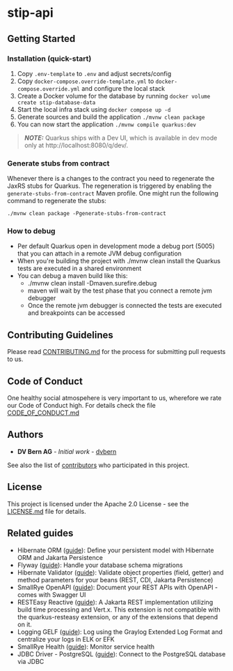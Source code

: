 # stip-api

## Getting Started

### Installation (quick-start)

1. Copy `.env-template` to `.env` and adjust secrets/config
2. Copy `docker-compose.override-template.yml` to `docker-compose.override.yml` and configure the local stack
3. Create a Docker volume for the database by running `docker volume create stip-database-data`
4. Start the local infra stack using `docker compose up -d`
5. Generate sources and build the application `./mvnw clean package`
6. You can now start the application `./mvnw compile quarkus:dev`

> **_NOTE:_**  Quarkus ships with a Dev UI, which is available in dev mode only at http://localhost:8080/q/dev/.

### Generate stubs from contract

Whenever there is a changes to the contract you need to regenerate the JaxRS stubs for Quarkus. The regeneration is
triggered by enabling the `generate-stubs-from-contract` Maven profile. One might run the following command to regenerate the stubs:

```shell
./mvnw clean package -Pgenerate-stubs-from-contract
```

### How to debug

* Per default Quarkus open in development mode a debug port (5005) that you can attach in a remote JVM debug configuration
* When you're building the project with ./mvnw clean install the Quarkus tests are executed in a shared environment
* You can debug a maven build like this:
  * ./mvnw clean install -Dmaven.surefire.debug
  * maven will wait by the test phase that you connect a remote jvm debugger
  * Once the remote jvm debugger is connected the tests are executed and breakpoints can be accessed

## Contributing Guidelines

Please read [CONTRIBUTING.md](CONTRIBUTING.md) for the process for submitting pull requests to us.

## Code of Conduct

One healthy social atmospehere is very important to us, wherefore we rate our Code of Conduct high.
For details check the file [CODE_OF_CONDUCT.md](CODE_OF_CONDUCT.md)

## Authors

* **DV Bern AG** - *Initial work* - [dvbern](https://github.com/dvbern)

See also the list of [contributors](https://github.com/dvbern/(RepoName)/contributors)
who participated in this project.

## License

This project is licensed under the Apache 2.0 License - see the [LICENSE.md](LICENSE.md) file for details.

## Related guides

- Hibernate ORM ([guide](https://quarkus.io/guides/hibernate-orm)): Define your persistent model with Hibernate ORM and Jakarta Persistence
- Flyway ([guide](https://quarkus.io/guides/flyway)): Handle your database schema migrations
- Hibernate Validator ([guide](https://quarkus.io/guides/validation)): Validate object properties (field, getter) and method parameters for your beans (REST, CDI, Jakarta Persistence)
- SmallRye OpenAPI ([guide](https://quarkus.io/guides/openapi-swaggerui)): Document your REST APIs with OpenAPI - comes with Swagger UI
- RESTEasy Reactive ([guide](https://quarkus.io/guides/resteasy-reactive)): A Jakarta REST implementation utilizing build time processing and Vert.x. This extension is not compatible with the quarkus-resteasy extension, or any of the extensions that depend on it.
- Logging GELF ([guide](https://quarkus.io/guides/centralized-log-management)): Log using the Graylog Extended Log Format and centralize your logs in ELK or EFK
- SmallRye Health ([guide](https://quarkus.io/guides/smallrye-health)): Monitor service health
- JDBC Driver - PostgreSQL ([guide](https://quarkus.io/guides/datasource)): Connect to the PostgreSQL database via JDBC
